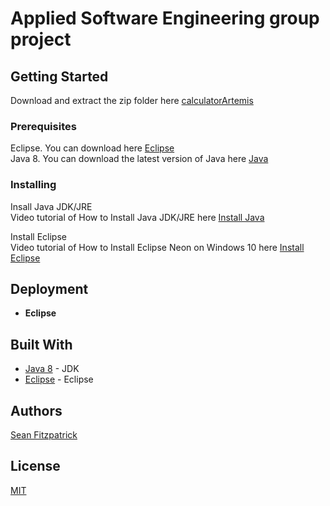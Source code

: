 # Applied Software Engineering group project



## Getting Started

Download and extract the zip folder here [calculatorArtemis]()            

### Prerequisites

Eclipse. You can download here [Eclipse]()                 
Java 8. You can download the latest version of Java here [Java](http://www.oracle.com/technetwork/java/javase/downloads/jdk8-downloads-2133151.html)    

### Installing

Insall Java JDK/JRE                
Video tutorial of How to Install Java JDK/JRE here [Install Java](https://www.youtube.com/watch?v=FzKcJK68z2k)      

Install Eclipse             
Video tutorial of How to Install Eclipse Neon on Windows 10 here [Install Eclipse]()       

## Deployment


* **Eclipse**          



## Built With

* [Java 8](http://www.oracle.com/technetwork/java/javase/downloads/jdk8-downloads-2133151.html) - JDK
* [Eclipse]()  - Eclipse


## Authors

[Sean Fitzpatrick]()

## License

[MIT]()

